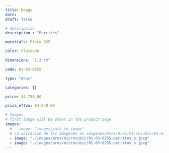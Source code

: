 ```yaml
---
title: Doggy
date: 
draft: false

# descripcion
description : "Perritos"

materials: Plata 925

color: Plateado

dimensions: "1,2 cm"

code: 01-03-0255

type: "Aros"

categories: []

price: $4.750,00

price_eftvo: $4.040,00

# Images
# first image will be shown in the product page
images:
  # - image: "images/path_to_image"
  # La ubicacion de las imagenes es imagenes/Aros/Aros.Microcubic/01-03-0255-doggy
  - image: "./images/aros/microcubic/01-03-0255-perritos_a.jpeg"
  - image: "./images/aros/microcubic/01-03-0255-perritos_b.jpeg"
---
```

